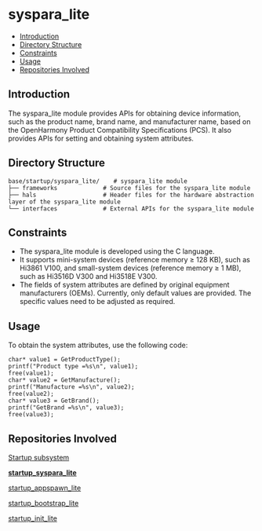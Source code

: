 # syspara\_lite<a name="EN-US_TOPIC_0000001081867232"></a>

-   [Introduction](#section469617221261)
-   [Directory Structure](#section692981610397)
-   [Constraints](#section741841418125)
-   [Usage](#section1464106163817)
-   [Repositories Involved](#section641143415335)

## Introduction<a name="section469617221261"></a>

The syspara\_lite module provides APIs for obtaining device information, such as the product name, brand name, and manufacturer name, based on the OpenHarmony Product Compatibility Specifications \(PCS\). It also provides APIs for setting and obtaining system attributes.

## Directory Structure<a name="section692981610397"></a>

```
base/startup/syspara_lite/    # syspara_lite module
├── frameworks             # Source files for the syspara_lite module
├── hals                   # Header files for the hardware abstraction layer of the syspara_lite module
└── interfaces             # External APIs for the syspara_lite module
```

## Constraints<a name="section741841418125"></a>

-   The syspara\_lite module is developed using the C language.
-   It supports mini-system devices \(reference memory ≥ 128 KB\), such as Hi3861 V100, and small-system devices \(reference memory ≥ 1 MB\), such as Hi3516D V300 and Hi3518E V300.
-   The fields of system attributes are defined by original equipment manufacturers \(OEMs\). Currently, only default values are provided. The specific values need to be adjusted as required.

## Usage<a name="section1464106163817"></a>

To obtain the system attributes, use the following code:

```
char* value1 = GetProductType();
printf("Product type =%s\n", value1);
free(value1);
char* value2 = GetManufacture();
printf("Manufacture =%s\n", value2);
free(value2);
char* value3 = GetBrand();
printf("GetBrand =%s\n", value3);
free(value3);
```

## Repositories Involved<a name="section641143415335"></a>

[Startup subsystem](https://gitee.com/openharmony/docs/blob/master/en/readme/startup.md)

**[startup\_syspara\_lite](https://gitee.com/openharmony/startup_syspara_lite/blob/master/README.md)**

[startup\_appspawn\_lite](https://gitee.com/openharmony/startup_appspawn_lite/blob/master/README.md)

[startup\_bootstrap\_lite](https://gitee.com/openharmony/startup_bootstrap_lite/blob/master/README.md)

[startup\_init\_lite](https://gitee.com/openharmony/startup_init_lite/blob/master/README.md)

